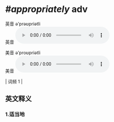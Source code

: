 # ***\#appropriately*** adv
英音 ə'prəʊpriətli  
英音
<audio src="./media/appropriately1.aac" controls="controls"></audio>

美音 ə'proʊpriətli  
美音
<audio src="./media/appropriately2.aac" controls="controls"></audio>



| 词频 1 |  

英文释义
---
### 1.**适当地**  


